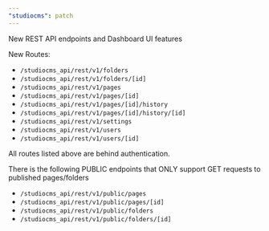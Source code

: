 ```yaml
---
"studiocms": patch
---
```


New REST API endpoints and Dashboard UI features

New Routes:
- `/studiocms_api/rest/v1/folders`
- `/studiocms_api/rest/v1/folders/[id]`
- `/studiocms_api/rest/v1/pages`
- `/studiocms_api/rest/v1/pages/[id]`
- `/studiocms_api/rest/v1/pages/[id]/history`
- `/studiocms_api/rest/v1/pages/[id]/history/[id]`
- `/studiocms_api/rest/v1/settings`
- `/studiocms_api/rest/v1/users`
- `/studiocms_api/rest/v1/users/[id]`

All routes listed above are behind authentication.

There is the following PUBLIC endpoints that ONLY support GET requests to published pages/folders
- `/studiocms_api/rest/v1/public/pages`
- `/studiocms_api/rest/v1/public/pages/[id]`
- `/studiocms_api/rest/v1/public/folders`
- `/studiocms_api/rest/v1/public/folders/[id]`